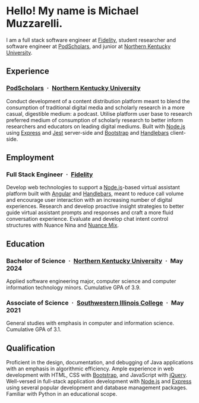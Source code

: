 # Hello! My name is Michael Muzzarelli.

I am a full stack software engineer at [Fidelity](https://www.fidelity.com/), student researcher and software engineer
at [PodScholars](https://podscholars.com/), and junior at [Northern Kentucky University](https://www.nku.edu/).

## Experience

### [PodScholars](https://podscholars.com/)&ensp;·&ensp;[Northern Kentucky University](https://www.nku.edu/)

Conduct development of a content distribution platform meant to blend the consumption of traditional digital media and 
scholarly research in a more casual, digestible medium: a podcast. Utilise platform user base to research preferred 
medium of consumption of scholarly research to better inform researchers and educators on leading digital mediums. 
Built with [Node.js](https://nodejs.dev/) using [Express](https://expressjs.com/) and [Jest](https://jestjs.io/) 
server-side and [Bootstrap](https://getbootstrap.com/) and [Handlebars](https://handlebarsjs.com/) client-side.

## Employment

### Full Stack Engineer&ensp;·&ensp;[Fidelity](https://www.fidelity.com/)

Develop web technologies to support a [Node.js](https://nodejs.org/en/)-based virtual assistant platform built with 
[Angular](https://angular.io/) and [Handlebars](https://handlebarsjs.com/), meant to reduce call volume and encourage 
user interaction with an increasing number of digital experiences. Research and develop proactive insight strategies to
better guide virtual assistant prompts and responses and craft a more fluid conversation experience. Evaluate and 
develop chat intent control structures with Nuance Nina and [Nuance Mix](https://www.nuance.com/omni-channel-customer-engagement/ai-for-developers/nuance-mix.html).

## Education

### Bachelor of Science&ensp;·&ensp;[Northern Kentucky University](https://www.nku.edu/)&ensp;·&ensp;May 2024

Applied software engineering major, computer science and computer information technology minors. Cumulative GPA of 3.9.

### Associate of Science&ensp;·&ensp;[Southwestern Illinois College](https://www.swic.edu/)&ensp;·&ensp;May 2021

General studies with emphasis in computer and information science. Cumulative GPA of 3.1.

## Qualification

Proficient in the design, documentation, and debugging of Java applications with an emphasis in algorithmic efficiency. 
Ample experience in web development with HTML, CSS with [Bootstrap](https://getbootstrap.com/), and JavaScript with 
[jQuery](https://jquery.com/). Well-versed in full-stack application development with [Node.js](https://nodejs.org/en/) 
and [Express](http://expressjs.com/) using several popular development and database management packages. Familiar with 
Python in an educational scope.